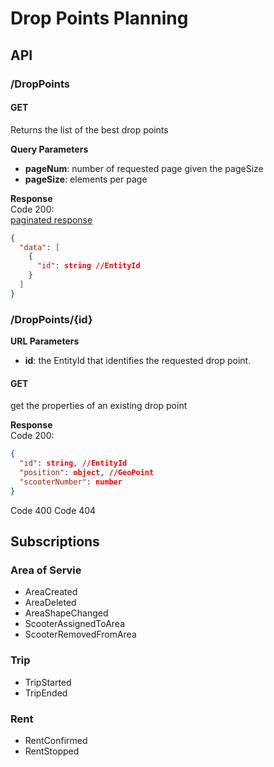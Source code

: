 # Drop Points Planning

## API

### /DropPoints

#### GET  
Returns the list of the best drop points

**Query Parameters**  
- **pageNum**: number of requested page given the pageSize
- **pageSize**: elements per page

**Response**  
Code 200:  
[paginated response](../paginate.md)
```json
{
  "data": [
    {
      "id": string //EntityId
    }
  ]
}
```

### /DropPoints/{id}

**URL Parameters**  
- **id**: the EntityId that identifies the requested drop point.

#### GET  
get the properties of an existing drop point

**Response**  
Code 200:
```json
{
  "id": string, //EntityId
  "position": object, //GeoPoint
  "scooterNumber": number
}
```
Code 400
Code 404

## Subscriptions

### Area of Servie  
- AreaCreated
- AreaDeleted
- AreaShapeChanged
- ScooterAssignedToArea
- ScooterRemovedFromArea

### Trip  
- TripStarted
- TripEnded

### Rent  
- RentConfirmed
- RentStopped
